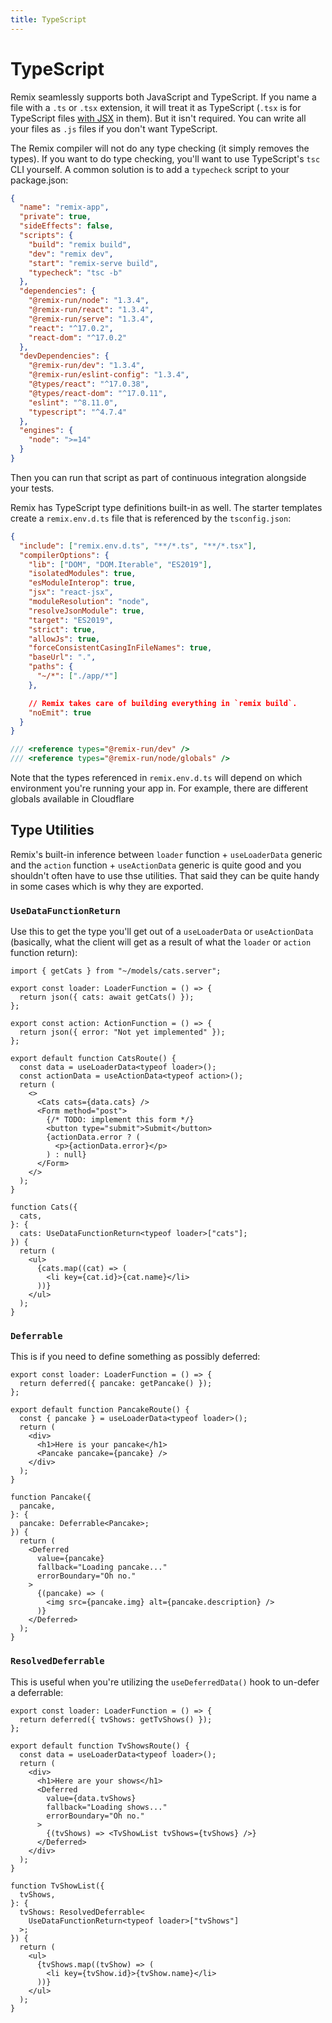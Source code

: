 ```yaml
---
title: TypeScript
---
```


# TypeScript

Remix seamlessly supports both JavaScript and TypeScript. If you name a file with a `.ts` or `.tsx` extension, it will treat it as TypeScript (`.tsx` is for TypeScript files [with JSX][with-jsx] in them). But it isn't required. You can write all your files as `.js` files if you don't want TypeScript.

The Remix compiler will not do any type checking (it simply removes the types). If you want to do type checking, you'll want to use TypeScript's `tsc` CLI yourself. A common solution is to add a `typecheck` script to your package.json:

```json filename=package.json lines=[9]
{
  "name": "remix-app",
  "private": true,
  "sideEffects": false,
  "scripts": {
    "build": "remix build",
    "dev": "remix dev",
    "start": "remix-serve build",
    "typecheck": "tsc -b"
  },
  "dependencies": {
    "@remix-run/node": "1.3.4",
    "@remix-run/react": "1.3.4",
    "@remix-run/serve": "1.3.4",
    "react": "^17.0.2",
    "react-dom": "^17.0.2"
  },
  "devDependencies": {
    "@remix-run/dev": "1.3.4",
    "@remix-run/eslint-config": "1.3.4",
    "@types/react": "^17.0.38",
    "@types/react-dom": "^17.0.11",
    "eslint": "^8.11.0",
    "typescript": "^4.7.4"
  },
  "engines": {
    "node": ">=14"
  }
}
```

Then you can run that script as part of continuous integration alongside your tests.

Remix has TypeScript type definitions built-in as well. The starter templates create a `remix.env.d.ts` file that is referenced by the `tsconfig.json`:

```json filename=tsconfig.json lines=[2]
{
  "include": ["remix.env.d.ts", "**/*.ts", "**/*.tsx"],
  "compilerOptions": {
    "lib": ["DOM", "DOM.Iterable", "ES2019"],
    "isolatedModules": true,
    "esModuleInterop": true,
    "jsx": "react-jsx",
    "moduleResolution": "node",
    "resolveJsonModule": true,
    "target": "ES2019",
    "strict": true,
    "allowJs": true,
    "forceConsistentCasingInFileNames": true,
    "baseUrl": ".",
    "paths": {
      "~/*": ["./app/*"]
    },

    // Remix takes care of building everything in `remix build`.
    "noEmit": true
  }
}
```

```ts filename=remix.env.d.ts
/// <reference types="@remix-run/dev" />
/// <reference types="@remix-run/node/globals" />
```

<docs-info>Note that the types referenced in `remix.env.d.ts` will depend on which environment you're running your app in. For example, there are different globals available in Cloudflare</docs-info>

## Type Utilities

Remix's built-in inference between `loader` function + `useLoaderData` generic and the `action` function + `useActionData` generic is quite good and you shouldn't often have to use thse utilities. That said they can be quite handy in some cases which is why they are exported.

### `UseDataFunctionReturn`

Use this to get the type you'll get out of a `useLoaderData` or `useActionData` (basically, what the client will get as a result of what the `loader` or `action` function return):

```tsx lines=[31]
import { getCats } from "~/models/cats.server";

export const loader: LoaderFunction = () => {
  return json({ cats: await getCats() });
};

export const action: ActionFunction = () => {
  return json({ error: "Not yet implemented" });
};

export default function CatsRoute() {
  const data = useLoaderData<typeof loader>();
  const actionData = useActionData<typeof action>();
  return (
    <>
      <Cats cats={data.cats} />
      <Form method="post">
        {/* TODO: implement this form */}
        <button type="submit">Submit</button>
        {actionData.error ? (
          <p>{actionData.error}</p>
        ) : null}
      </Form>
    </>
  );
}

function Cats({
  cats,
}: {
  cats: UseDataFunctionReturn<typeof loader>["cats"];
}) {
  return (
    <ul>
      {cats.map((cat) => (
        <li key={cat.id}>{cat.name}</li>
      ))}
    </ul>
  );
}
```

### `Deferrable`

This is if you need to define something as possibly deferred:

```tsx lines=[18]
export const loader: LoaderFunction = () => {
  return deferred({ pancake: getPancake() });
};

export default function PancakeRoute() {
  const { pancake } = useLoaderData<typeof loader>();
  return (
    <div>
      <h1>Here is your pancake</h1>
      <Pancake pancake={pancake} />
    </div>
  );
}

function Pancake({
  pancake,
}: {
  pancake: Deferrable<Pancake>;
}) {
  return (
    <Deferred
      value={pancake}
      fallback="Loading pancake..."
      errorBoundary="Oh no."
    >
      {(pancake) => (
        <img src={pancake.img} alt={pancake.description} />
      )}
    </Deferred>
  );
}
```

### `ResolvedDeferrable`

This is useful when you're utilizing the `useDeferredData()` hook to un-defer a deferrable:

```tsx lines=[24]
export const loader: LoaderFunction = () => {
  return deferred({ tvShows: getTvShows() });
};

export default function TvShowsRoute() {
  const data = useLoaderData<typeof loader>();
  return (
    <div>
      <h1>Here are your shows</h1>
      <Deferred
        value={data.tvShows}
        fallback="Loading shows..."
        errorBoundary="Oh no."
      >
        {(tvShows) => <TvShowList tvShows={tvShows} />}
      </Deferred>
    </div>
  );
}

function TvShowList({
  tvShows,
}: {
  tvShows: ResolvedDeferrable<
    UseDataFunctionReturn<typeof loader>["tvShows"]
  >;
}) {
  return (
    <ul>
      {tvShows.map((tvShow) => (
        <li key={tvShow.id}>{tvShow.name}</li>
      ))}
    </ul>
  );
}
```

[with-jsx]: https://www.typescriptlang.org/docs/handbook/jsx.html
